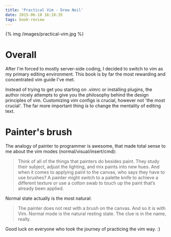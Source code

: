```yaml
---
title: 'Practical Vim - Drew Neil'
date: 2015-06-18 16:18:35
tags: book-review
---
```


{% img /images/practical-vim.jpg %}

Overall
===
After I'm forced to mostly server-side coding, I decided to switch to vim as my primary editing environment. This book is by far the most rewarding and concentrated vim guide I've met.

Instead of trying to get you starting on .vimrc or installing plugins, the author nicely attempts to give you the philosophy behind the design principles of vim. Customizing vim configs is crucial, however not 'the most crucial'. The far more important thing is to change the mentality of editing text.

Painter's brush
===
The analogy of painter to programmer is awesome, that made total sense to me about the vim modes (normal/visual/insert/cmd):

> Think of all of the things that painters do besides paint. They study their subject, adjust the lighting, and mix paints into new hues. And when it comes to applying paint to the canvas, who says they have to use brushes? A painter might switch to a palette knife to achieve a different texture or use a cotton swab to touch up the paint that’s already been applied.

Normal state actually is the most natural:

> The painter does not rest with a brush on the canvas. And so it is with Vim. Normal mode is the natural resting state. The clue is in the name, really.


Good luck on everyone who took the journey of practicing the vim way. :)
